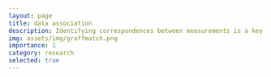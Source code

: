 ```yaml
---
layout: page
title: data association
description: Identifying correspondences between measurements is a key capability for robotic perception and estimation.
img: assets/img/graffmatch.png
importance: 1
category: research
selected: true
---
```


